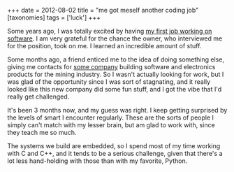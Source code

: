 +++
date = 2012-08-02
title = "me got meself another coding job"
[taxonomies]
tags = ['luck']
+++

Some years ago, I was totally excited by having [my first job working on
software]. I am very grateful for the chance the owner, who interviewed
me for the position, took on me. I learned an incredible amount of
stuff.

Some months ago, a friend enticed me to the idea of doing something
else, giving me contacts for [some company] building software and
electronics products for the mining industry. So I wasn't actually
looking for work, but I was glad of the opportunity since I was sort of
stagnating, and it really looked like this new company did some fun
stuff, and I got the vibe that I'd really get challenged.

It's been 3 months now, and my guess was right. I keep getting
surprised by the levels of smart I encounter regularly. These are the
sorts of people I simply can't match with my lesser brain, but am glad
to work with, since they teach me so much.

The systems we build are embedded, so I spend most of my time working
with C and C++, and it tends to be a serious challenge, given that
there's a lot less hand-holding with those than with my favorite,
Python.

  [my first job working on software]: @/me-got-meself-a-coding-job.md
  [some company]: http://eiq.co.za
